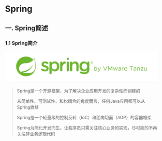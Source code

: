 # Spring

## 一. Spring简述

### 1.1 Spring简介

![image-20240106123047939](./Spring.assets/image-20240106123047939.png)


> Spring是一个开源框架、为了解决企业应用开发的复杂性而创建的
>
> 从简单性、可测试性、和松耦合的角度而言，任何Java应用都可以从Spring收益
>
> Spring是一个轻量级的控制反转（IoC）和面向切面（AOP）的容器框架
>
> Spring为简化开发而生，让程序员只需关注核心业务的实现，尽可能的不再关注非业务逻辑代码